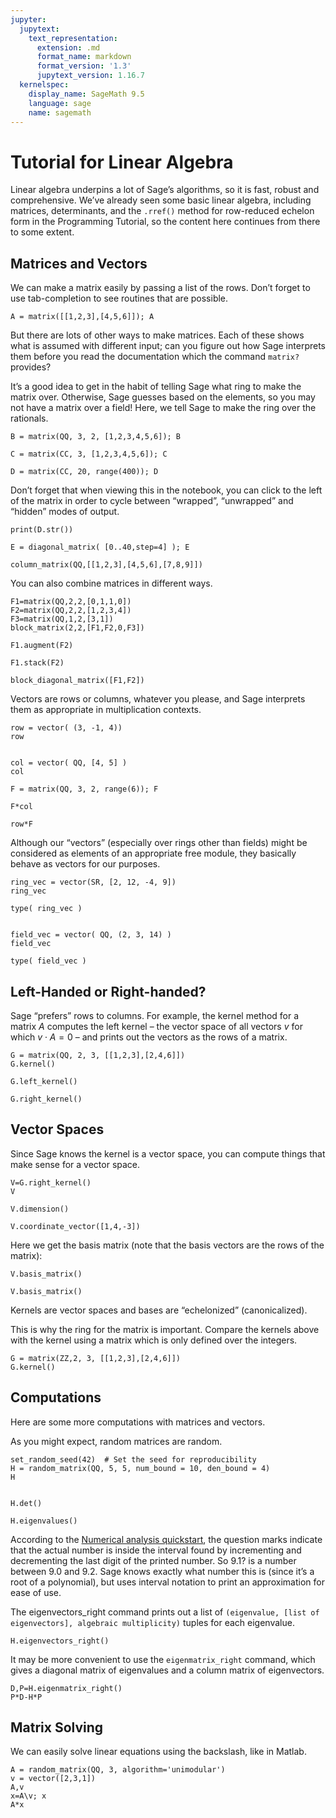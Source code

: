 ```yaml
---
jupyter:
  jupytext:
    text_representation:
      extension: .md
      format_name: markdown
      format_version: '1.3'
      jupytext_version: 1.16.7
  kernelspec:
    display_name: SageMath 9.5
    language: sage
    name: sagemath
---
```


# Tutorial for Linear Algebra 

Linear algebra underpins a lot of Sage’s algorithms, so it is fast, robust and comprehensive. We’ve already seen some basic linear algebra, including matrices, determinants, and the `.rref()` method for row-reduced echelon form in the Programming Tutorial, so the content here continues from there to some extent.


## Matrices and Vectors
We can make a matrix easily by passing a list of the rows. Don’t forget to use tab-completion to see routines that are possible.

```sage vscode={"languageId": "sage"}
A = matrix([[1,2,3],[4,5,6]]); A
```

But there are lots of other ways to make matrices. Each of these shows what is assumed with different input; can you figure out how Sage interprets them before you read the documentation which the command `matrix?` provides?

It’s a good idea to get in the habit of telling Sage what ring to make the matrix over. Otherwise, Sage guesses based on the elements, so you may not have a matrix over a field! Here, we tell Sage to make the ring over the rationals.

```sage vscode={"languageId": "sage"}
B = matrix(QQ, 3, 2, [1,2,3,4,5,6]); B
```

```sage vscode={"languageId": "sage"}
C = matrix(CC, 3, [1,2,3,4,5,6]); C
```

```sage vscode={"languageId": "sage"}
D = matrix(CC, 20, range(400)); D
```

Don’t forget that when viewing this in the notebook, you can click to the left of the matrix in order to cycle between “wrapped”, “unwrapped” and “hidden” modes of output.

```sage vscode={"languageId": "sage"}
print(D.str())
```

```sage vscode={"languageId": "sage"}
E = diagonal_matrix( [0..40,step=4] ); E
```

```sage vscode={"languageId": "sage"}
column_matrix(QQ,[[1,2,3],[4,5,6],[7,8,9]])
```

You can also combine matrices in different ways.

```sage vscode={"languageId": "sage"}
F1=matrix(QQ,2,2,[0,1,1,0])
F2=matrix(QQ,2,2,[1,2,3,4])
F3=matrix(QQ,1,2,[3,1])
block_matrix(2,2,[F1,F2,0,F3])
```

```sage vscode={"languageId": "sage"}
F1.augment(F2)
```

```sage vscode={"languageId": "sage"}
F1.stack(F2)
```

```sage vscode={"languageId": "sage"}
block_diagonal_matrix([F1,F2])
```

Vectors are rows or columns, whatever you please, and Sage interprets them as appropriate in multiplication contexts.

```sage vscode={"languageId": "sage"}
row = vector( (3, -1, 4))
row
```

```sage vscode={"languageId": "sage"}

col = vector( QQ, [4, 5] )
col
```

```sage vscode={"languageId": "sage"}
F = matrix(QQ, 3, 2, range(6)); F
```

```sage vscode={"languageId": "sage"}
F*col
```

```sage vscode={"languageId": "sage"}
row*F
```

Although our “vectors” (especially over rings other than fields) might be considered as elements of an appropriate free module, they basically behave as vectors for our purposes.

```sage vscode={"languageId": "sage"}
ring_vec = vector(SR, [2, 12, -4, 9])
ring_vec
```

```sage vscode={"languageId": "sage"}
type( ring_vec )
```

```sage vscode={"languageId": "sage"}

field_vec = vector( QQ, (2, 3, 14) )
field_vec
```

```sage vscode={"languageId": "sage"}
type( field_vec )
```

## Left-Handed or Right-handed?

Sage “prefers” rows to columns. For example, the kernel method for a matrix $A$
 computes the left kernel – the vector space of all vectors $v$
 for which $v \cdot A = 0$
 – and prints out the vectors as the rows of a matrix.

```sage vscode={"languageId": "sage"}
G = matrix(QQ, 2, 3, [[1,2,3],[2,4,6]])
G.kernel()
```

```sage vscode={"languageId": "sage"}
G.left_kernel()
```

```sage vscode={"languageId": "sage"}
G.right_kernel()
```

## Vector Spaces
Since Sage knows the kernel is a vector space, you can compute things that make sense for a vector space.

```sage vscode={"languageId": "sage"}
V=G.right_kernel()
V
```

```sage vscode={"languageId": "sage"}
V.dimension()
```

```sage vscode={"languageId": "sage"}
V.coordinate_vector([1,4,-3])
```

Here we get the basis matrix (note that the basis vectors are the rows of the matrix):



```sage vscode={"languageId": "sage"}
V.basis_matrix()
```

```sage vscode={"languageId": "sage"}
V.basis_matrix()
```

Kernels are vector spaces and bases are “echelonized” (canonicalized).

This is why the ring for the matrix is important. Compare the kernels above with the kernel using a matrix which is only defined over the integers.

```sage vscode={"languageId": "sage"}
G = matrix(ZZ,2, 3, [[1,2,3],[2,4,6]])
G.kernel()
```

## Computations
Here are some more computations with matrices and vectors.

As you might expect, random matrices are random.

```sage vscode={"languageId": "sage"}
set_random_seed(42)  # Set the seed for reproducibility
H = random_matrix(QQ, 5, 5, num_bound = 10, den_bound = 4)
H 

```

```sage vscode={"languageId": "sage"}

H.det() 

```

```sage vscode={"languageId": "sage"}
H.eigenvalues() 
```

According to the [Numerical analysis quickstart](https://doc.sagemath.org/html/en/prep/Quickstarts/NumAnalysis.html), the question marks indicate that the actual number is inside the interval found by incrementing and decrementing the last digit of the printed number. So 9.1? is a number between 9.0 and 9.2. Sage knows exactly what number this is (since it’s a root of a polynomial), but uses interval notation to print an approximation for ease of use.




The eigenvectors_right command prints out a list of `(eigenvalue, [list of eigenvectors], algebraic multiplicity)` tuples for each eigenvalue.

```sage vscode={"languageId": "sage"}
H.eigenvectors_right() 
```

It may be more convenient to use the `eigenmatrix_right` command, which gives a diagonal matrix of eigenvalues and a column matrix of eigenvectors.

```sage vscode={"languageId": "sage"}
D,P=H.eigenmatrix_right()
P*D-H*P
```

## Matrix Solving
We can easily solve linear equations using the backslash, like in Matlab.

```sage vscode={"languageId": "sage"}
A = random_matrix(QQ, 3, algorithm='unimodular')
v = vector([2,3,1])
A,v  
x=A\v; x  
A*x  
```
